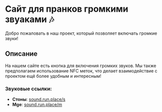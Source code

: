 # Cайт для пранков громкими звуаками 🎶

Добро пожаловать в наш проект, который позволяет включать громкие звуки! 

## Описание

На нашем сайте есть кнопка для включения громких звуков. Мы также предполагаем использование NFC меток, что делает взаимодействие с проектом ещё более удобным и интересным!

### Звуковые ссылки:

- **Стоны**: [sound.run.place/s](https://sound.run.place/s)
- **Mge**: [sound.run.place/m](https://sound.run.place/m)
